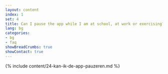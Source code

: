```yaml
---
layout: content
index: 1
set: 4
title: Can I pause the app while I am at school, at work or exercising?
lang: bg
categories:
- bg
- faq
showBreadCrumbs: true
showContact: true
---
```

{% include content/24-kan-ik-de-app-pauzeren.md %}
